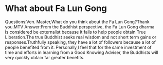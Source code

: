 # What about Fa Lun Gong

Questions:Ven. Master,What do you think about the Fa Lun Gong?Thank you.​MTV      Answer:From the Buddhist perspective, the Fa Lun Gong dharma is considered be externalist because it fails to help people obtain True Liberation.The true Buddhist seeks real wisdom and not short term gains or responses.Truthfully speaking, they have a lot of followers because a lot of people benefited from it. Personally,I feel that for the same investment of time and efforts in learning from a Good Knowing Adviser, the Buddhists will very quickly obtain far greater benefits.